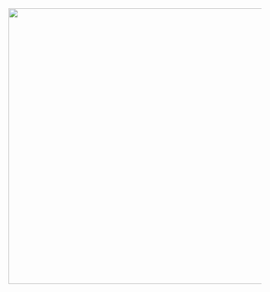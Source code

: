 
<img src="https://thumbs.gfycat.com/FlippantQuarterlyArabianhorse-size_restricted.gif" width="900" height="550" />
